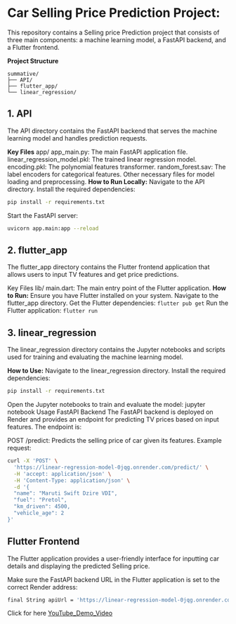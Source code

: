 # Car Selling Price Prediction Project:
This repository contains a Selling price Prediction project that consists of three main components: a machine learning model, a FastAPI backend, and a Flutter frontend.

**Project Structure**
```
summative/
├── API/
├── flutter_app/
└── linear_regression/
```

## 1. API
The API directory contains the FastAPI backend that serves the machine learning model and handles prediction requests.

**Key Files**
app/
app_main.py: The main FastAPI application file.
linear_regression_model.pkl: The trained linear regression model.
encoding.pkl: The polynomial features transformer.
random_forest.sav: The label encoders for categorical features.
Other necessary files for model loading and preprocessing.
**How to Run Locally:**
Navigate to the API directory.
Install the required dependencies:
```bash
pip install -r requirements.txt
```
Start the FastAPI server:
```bash
uvicorn app.main:app --reload
```
## 2. flutter_app
The flutter_app directory contains the Flutter frontend application that allows users to input TV features and get price predictions.

Key Files
lib/
main.dart: The main entry point of the Flutter application.
**How to Run:**
Ensure you have Flutter installed on your system.
Navigate to the flutter_app directory.
Get the Flutter dependencies:
```flutter pub get```
Run the Flutter application:
```flutter run```
## 3. linear_regression
The linear_regression directory contains the Jupyter notebooks and scripts used for training and evaluating the machine learning model.

**How to Use:**
Navigate to the linear_regression directory.
Install the required dependencies:
```bash
pip install -r requirements.txt
```
Open the Jupyter notebooks to train and evaluate the model:
jupyter notebook
Usage
FastAPI Backend
The FastAPI backend is deployed on Render and provides an endpoint for predicting TV prices based on input features. The endpoint is:

POST /predict: Predicts the selling price of car given its features.
Example request:

```bash
curl -X 'POST' \
  'https://linear-regression-model-0jqg.onrender.com/predict/' \
  -H 'accept: application/json' \
  -H 'Content-Type: application/json' \
  -d '{
  "name": "Maruti Swift Dzire VDI",
  "fuel": "Pretol",
  "km_driven": 4500,
  "vehicle_age": 2
}'
```

## Flutter Frontend
The Flutter application provides a user-friendly interface for inputting car details and displaying the predicted Selling price.

Make sure the FastAPI backend URL in the Flutter application is set to the correct Render address:

```bash
final String apiUrl = 'https://linear-regression-model-0jqg.onrender.com/predict/';
```

Click for here [YouTube_Demo_Video](https://youtu.be/mysYXTmumiA)